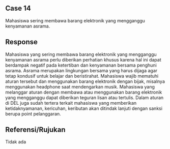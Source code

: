 ## Case 14
Mahasiswa sering membawa barang elektronik yang mengganggu kenyamanan asrama.

## Response
Mahasiswa yang sering membawa barang elektronik yang mengganggu kenyamanan asrama perlu diberikan perhatian khusus karena hal ini dapat berdampak negatif pada ketertiban dan kenyamanan bersama penghuni asrama. Asrama merupakan lingkungan bersama yang harus dijaga agar tetap kondusif untuk belajar dan beristirahat. Mahasiswa wajib mematuhi aturan tersebut dan menggunakan barang elektronik dengan bijak, misalnya menggunakan headphone saat mendengarkan musik. Mahasiswa yang melanggar aturan dengan membawa atau menggunakan barang elektronik yang mengganggu dapat diberikan teguran lisan atau tertulis. Dalam aturan di DEL juga sudah tertera terkait mahasiswa yang memberikan ketidaknyamanan, kericuhan, keributan akan ditindak lanjuti dengan sanksi berupa point pelanggaran. 

## Referensi/Rujukan
Tidak ada